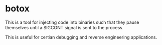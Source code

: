 botox
=====

This is a tool for injecting code into binaries such that they pause themselves until a SIGCONT signal is sent to the process.

This is useful for certian debugging and reverse engineering applications.
